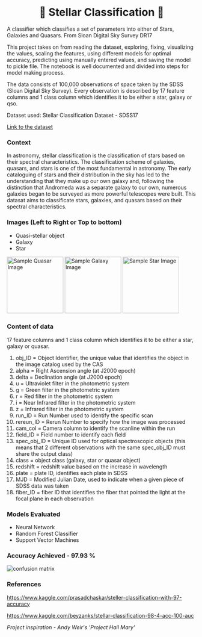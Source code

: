 <h1 align="center">🌌 Stellar Classification 🌌 </h1>
A classifier which classifies a set of parameters into either of Stars, Galaxies and Quasars. From Sloan Digital Sky Survey DR17

This project takes on from reading the dataset, exploring, fixing, visualizing the values, scaling the features, using different models for optimal accuracy, predicting using manually entered values, and saving the model to pickle file. The notebook is well documented and divided into steps for model making process.

The data consists of 100,000 observations of space taken by the SDSS (Sloan Digital Sky Survey). Every observation is described by 17 feature columns and 1 class column which identifies it to be either a star, galaxy or qso.

Dataset used: Stellar Classification Dataset - SDSS17

<a href="https://www.kaggle.com/fedesoriano/stellar-classification-dataset-sdss17" target="_blank">Link to the dataset</a>

### Context
In astronomy, stellar classification is the classification of stars based on their spectral characteristics. The classification scheme of galaxies, quasars, and stars is one of the most fundamental in astronomy. The early cataloguing of stars and their distribution in the sky has led to the understanding that they make up our own galaxy and, following the distinction that Andromeda was a separate galaxy to our own, numerous galaxies began to be surveyed as more powerful telescopes were built. This datasat aims to classificate stars, galaxies, and quasars based on their spectral characteristics.

### Images (Left to Right or Top to bottom)

- Quasi-stellar object
- Galaxy
- Star
<p float="left">
<img src="https://earthsky.org/upl/2019/01/quasar-artist-e1547085659933.jpg" alt="Sample Quasar Image" style="height: 150px;"/>

<img src="https://upload.wikimedia.org/wikipedia/commons/thumb/5/52/Hubble2005-01-barred-spiral-galaxy-NGC1300.jpg/1024px-Hubble2005-01-barred-spiral-galaxy-NGC1300.jpg" alt="Sample Galaxy Image" style="height: 150px;"/>

<img src="https://cdn.britannica.com/07/186507-138-CCAD17CA/Overview-types-stars-red-dwarf-giant-supergiant.jpg?w=800&h=450&c=crop" alt="Sample Star Image" style="height: 150px;"/>
</p>

### Content of data
17 feature columns and 1 class column which identifies it to be either a star, galaxy or quasar.
1. obj_ID = Object Identifier, the unique value that identifies the object in the image catalog used by the CAS
2. alpha = Right Ascension angle (at J2000 epoch)
3. delta = Declination angle (at J2000 epoch)
4. u = Ultraviolet filter in the photometric system
5. g = Green filter in the photometric system
6. r = Red filter in the photometric system
7. i = Near Infrared filter in the photometric system
8. z = Infrared filter in the photometric system
9. run_ID = Run Number used to identify the specific scan
10. rereun_ID = Rerun Number to specify how the image was processed
11. cam_col = Camera column to identify the scanline within the run
12. field_ID = Field number to identify each field
13. spec_obj_ID = Unique ID used for optical spectroscopic objects (this means that 2 different observations with the same spec_obj_ID must share the output class)
14. class = object class (galaxy, star or quasar object)
15. redshift = redshift value based on the increase in wavelength
16. plate = plate ID, identifies each plate in SDSS
17. MJD = Modified Julian Date, used to indicate when a given piece of SDSS data was taken
18. fiber_ID = fiber ID that identifies the fiber that pointed the light at the focal plane in each observation


### Models Evaluated
- Neural Network
- Random Forest Classifier
- Support Vector Machines

### Accuracy Achieved - 97.93 %
<img src="https://beeimg.com/images/q27383404472.png" alt="confusion matrix"/>


### References
https://www.kaggle.com/prasadchaskar/steller-classification-with-97-accuracy

https://www.kaggle.com/beyzanks/stellar-classification-98-4-acc-100-auc

*Project inspiration - Andy Weir's 'Project Hail Mary'*

